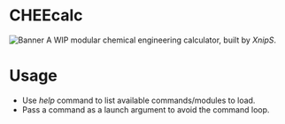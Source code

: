 # CHEEcalc
![Banner](https://repository-images.githubusercontent.com/538053100/829bd8ad-c37c-4cf7-9410-1a6d1489a056)
A WIP modular chemical engineering calculator, built by *XnipS*.
# Usage
- Use *help* command to list available commands/modules to load.
- Pass a command as a launch argument to avoid the command loop.
